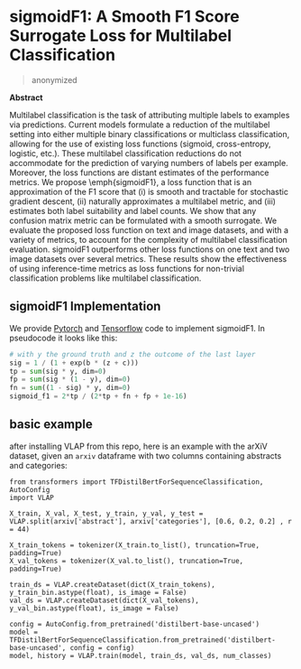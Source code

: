 # sigmoidF1: A Smooth F1 Score Surrogate Loss for Multilabel Classification 

> anonymized

**Abstract**

Multilabel classification is the task of attributing multiple labels to examples via predictions. 
Current models formulate a reduction of the multilabel setting into either multiple binary classifications or multiclass classification, allowing for the use of existing loss functions (sigmoid, cross-entropy, logistic, etc.). 
These multilabel classification reductions do not accommodate for the prediction of varying numbers of labels per example. Moreover, the loss functions are distant estimates of the performance metrics. 
We propose \emph{sigmoidF1}, a loss function that is an approximation of the F1 score that (i) is smooth and tractable for stochastic gradient descent, (ii) naturally approximates a multilabel metric, and (iii) estimates both label suitability and label counts. 
We show that any confusion matrix metric can be formulated with a smooth surrogate. 
We evaluate the proposed loss function on text and image datasets, and with a variety of metrics, to account for the complexity of multilabel classification evaluation. 
sigmoidF1 outperforms other loss functions on one text and two image datasets over several metrics. 
These results show the effectiveness of using inference-time metrics as loss functions for non-trivial classification problems like multilabel classification. 

## sigmoidF1 Implementation

We provide [Pytorch](VLAP/pytorchLosses.py) and [Tensorflow](VLAP/sigmoidF1.py) code to implement sigmoidF1. In pseudocode it looks like this:

``` python
# with y the ground truth and z the outcome of the last layer
sig = 1 / (1 + exp(b * (z + c))) 
tp = sum(sig * y, dim=0)
fp = sum(sig * (1 - y), dim=0)
fn = sum((1 - sig) * y, dim=0)
sigmoid_f1 = 2*tp / (2*tp + fn + fp + 1e-16)
```

## basic example

after installing VLAP from this repo, here is an example with the arXiV dataset, given an `arxiv` dataframe with two columns containing abstracts and categories:

```
from transformers import TFDistilBertForSequenceClassification, AutoConfig
import VLAP

X_train, X_val, X_test, y_train, y_val, y_test = VLAP.split(arxiv['abstract'], arxiv['categories'], [0.6, 0.2, 0.2] , r = 44)

X_train_tokens = tokenizer(X_train.to_list(), truncation=True, padding=True)
X_val_tokens = tokenizer(X_val.to_list(), truncation=True, padding=True)

train_ds = VLAP.createDataset(dict(X_train_tokens), y_train_bin.astype(float), is_image = False)
val_ds = VLAP.createDataset(dict(X_val_tokens), y_val_bin.astype(float), is_image = False)

config = AutoConfig.from_pretrained('distilbert-base-uncased')
model = TFDistilBertForSequenceClassification.from_pretrained('distilbert-base-uncased', config = config)
model, history = VLAP.train(model, train_ds, val_ds, num_classes)
```
